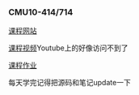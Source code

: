 ### CMU10-414/714
[课程网站](https://dlsyscourse.org/)

[课程视频](https://www.bilibili.com/video/BV1Rg4y137jH/?spm_id_from=333.337.search-card.all.click&vd_source=fc4fce5f83625e462e7f7c44f9174ad2)Youtube上的好像访问不到了

[课程作业](https://dlsyscourse.org/assignments/)

每天学完记得把源码和笔记update一下
